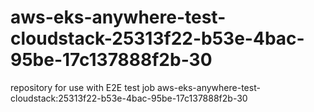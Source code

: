 # aws-eks-anywhere-test-cloudstack-25313f22-b53e-4bac-95be-17c137888f2b-30
repository for use with E2E test job aws-eks-anywhere-test-cloudstack:25313f22-b53e-4bac-95be-17c137888f2b-30
